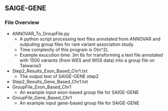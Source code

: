 ## SAIGE-GENE


### File Overview
- ANNOVAR_To_GroupFile.py
  * A python script processing text files annotated from ANNOVAR and outputing group files for rare variant association study.
  * Time complexity of this program is O(n^2).
  * Example exucution time: 3m 6s for transforming a text file annotated with 1500 variants (from WES and WGS data) into a group file on Taiwania3
- Step2_Results_Exon_Based_Chr1.txt
  * The output text of SAIGE-GENE step2
- Step2_Results_Gene_Based_Chr1.txt
- GroupFile_Exon_Based_Chr1
  * An example input exon-based group file for SAIGE-GENE
- GroupFile_Gene_Based_Chr1
  * An example input gene-based group file for SAIGE-GENE


